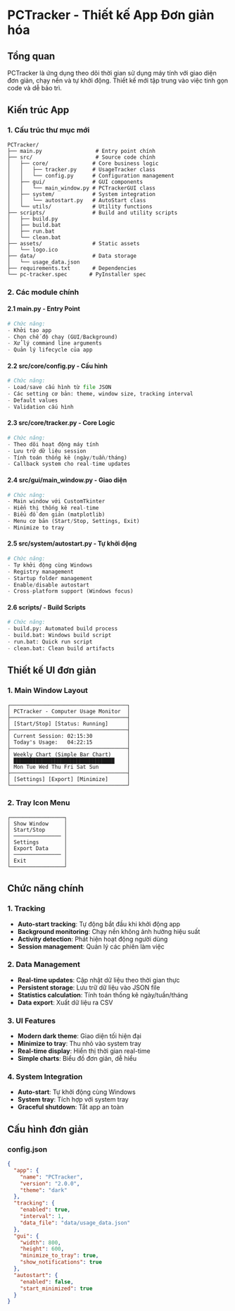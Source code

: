 # PCTracker - Thiết kế App Đơn giản hóa

## Tổng quan
PCTracker là ứng dụng theo dõi thời gian sử dụng máy tính với giao diện đơn giản, chạy nền và tự khởi động. Thiết kế mới tập trung vào việc tinh gọn code và dễ bảo trì.

## Kiến trúc App

### 1. Cấu trúc thư mục mới
```
PCTracker/
├── main.py                 # Entry point chính
├── src/                    # Source code chính
│   ├── core/              # Core business logic
│   │   ├── tracker.py     # UsageTracker class
│   │   └── config.py      # Configuration management
│   ├── gui/               # GUI components
│   │   └── main_window.py # PCTrackerGUI class
│   ├── system/            # System integration
│   │   └── autostart.py   # AutoStart class
│   └── utils/             # Utility functions
├── scripts/               # Build and utility scripts
│   ├── build.py
│   ├── build.bat
│   ├── run.bat
│   └── clean.bat
├── assets/                # Static assets
│   └── logo.ico
├── data/                  # Data storage
│   └── usage_data.json
├── requirements.txt       # Dependencies
└── pc-tracker.spec       # PyInstaller spec
```

### 2. Các module chính

#### 2.1 main.py - Entry Point
```python
# Chức năng:
- Khởi tạo app
- Chọn chế độ chạy (GUI/Background)
- Xử lý command line arguments
- Quản lý lifecycle của app
```

#### 2.2 src/core/config.py - Cấu hình
```python
# Chức năng:
- Load/save cấu hình từ file JSON
- Các setting cơ bản: theme, window size, tracking interval
- Default values
- Validation cấu hình
```

#### 2.3 src/core/tracker.py - Core Logic
```python
# Chức năng:
- Theo dõi hoạt động máy tính
- Lưu trữ dữ liệu session
- Tính toán thống kê (ngày/tuần/tháng)
- Callback system cho real-time updates
```

#### 2.4 src/gui/main_window.py - Giao diện
```python
# Chức năng:
- Main window với CustomTkinter
- Hiển thị thống kê real-time
- Biểu đồ đơn giản (matplotlib)
- Menu cơ bản (Start/Stop, Settings, Exit)
- Minimize to tray
```

#### 2.5 src/system/autostart.py - Tự khởi động
```python
# Chức năng:
- Tự khởi động cùng Windows
- Registry management
- Startup folder management
- Enable/disable autostart
- Cross-platform support (Windows focus)
```

#### 2.6 scripts/ - Build Scripts
```python
# Chức năng:
- build.py: Automated build process
- build.bat: Windows build script
- run.bat: Quick run script
- clean.bat: Clean build artifacts
```

## Thiết kế UI đơn giản

### 1. Main Window Layout
```
┌─────────────────────────────────────┐
│ PCTracker - Computer Usage Monitor  │
├─────────────────────────────────────┤
│ [Start/Stop] [Status: Running]      │
├─────────────────────────────────────┤
│ Current Session: 02:15:30           │
│ Today's Usage:   04:22:15           │
├─────────────────────────────────────┤
│ Weekly Chart (Simple Bar Chart)     │
│ ████████████████████████████████    │
│ Mon Tue Wed Thu Fri Sat Sun         │
├─────────────────────────────────────┤
│ [Settings] [Export] [Minimize]      │
└─────────────────────────────────────┘
```

### 2. Tray Icon Menu
```
┌─────────────────┐
│ Show Window     │
│ Start/Stop      │
│ ─────────────── │
│ Settings        │
│ Export Data     │
│ ─────────────── │
│ Exit            │
└─────────────────┘
```

## Chức năng chính

### 1. Tracking
- **Auto-start tracking**: Tự động bắt đầu khi khởi động app
- **Background monitoring**: Chạy nền không ảnh hưởng hiệu suất
- **Activity detection**: Phát hiện hoạt động người dùng
- **Session management**: Quản lý các phiên làm việc

### 2. Data Management
- **Real-time updates**: Cập nhật dữ liệu theo thời gian thực
- **Persistent storage**: Lưu trữ dữ liệu vào JSON file
- **Statistics calculation**: Tính toán thống kê ngày/tuần/tháng
- **Data export**: Xuất dữ liệu ra CSV

### 3. UI Features
- **Modern dark theme**: Giao diện tối hiện đại
- **Minimize to tray**: Thu nhỏ vào system tray
- **Real-time display**: Hiển thị thời gian real-time
- **Simple charts**: Biểu đồ đơn giản, dễ hiểu

### 4. System Integration
- **Auto-start**: Tự khởi động cùng Windows
- **System tray**: Tích hợp với system tray
- **Graceful shutdown**: Tắt app an toàn

## Cấu hình đơn giản

### config.json
```json
{
  "app": {
    "name": "PCTracker",
    "version": "2.0.0",
    "theme": "dark"
  },
  "tracking": {
    "enabled": true,
    "interval": 1,
    "data_file": "data/usage_data.json"
  },
  "gui": {
    "width": 800,
    "height": 600,
    "minimize_to_tray": true,
    "show_notifications": true
  },
  "autostart": {
    "enabled": false,
    "start_minimized": true
  }
}
```